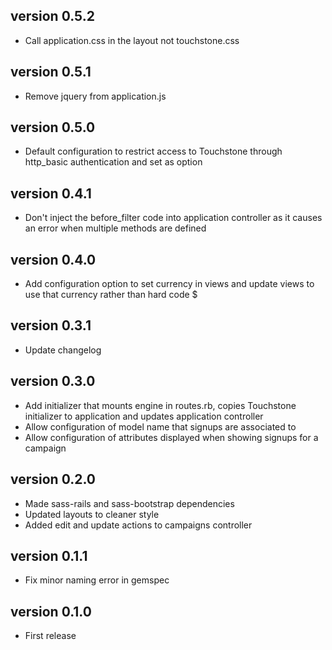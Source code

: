 ## version 0.5.2

* Call application.css in the layout not touchstone.css

## version 0.5.1

* Remove jquery from application.js

## version 0.5.0

* Default configuration to restrict access to Touchstone through http\_basic authentication and set as option

## version 0.4.1

* Don't inject the before\_filter code into application controller as it causes an error when multiple methods are defined

## version 0.4.0

* Add configuration option to set currency in views and update views to use that currency rather than hard code $

## version 0.3.1

* Update changelog

## version 0.3.0

* Add initializer that mounts engine in routes.rb, copies Touchstone initializer to application and updates application controller
* Allow configuration of model name that signups are associated to
* Allow configuration of attributes displayed when showing signups for a campaign

## version 0.2.0

* Made sass-rails and sass-bootstrap dependencies
* Updated layouts to cleaner style
* Added edit and update actions to campaigns controller

## version 0.1.1

* Fix minor naming error in gemspec

## version 0.1.0

* First release